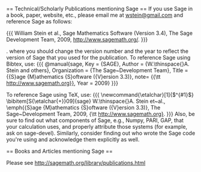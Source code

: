 == Technical/Scholarly Publications mentioning Sage ==
If you use Sage in a book, paper, website, etc., please email me at wstein@gmail.com and reference Sage as follows:

{{{
William Stein et al., Sage Mathematics Software (Version 3.4), 
   The Sage Development Team, 2009, http://www.sagemath.org/.
}}}

 . where you should change the version number and the year to reflect the version of Sage that you used for the publication. To reference Sage using Bibtex, use:
{{{
@manual{sage,
       Key = {SAGE},
       Author = {W.\thinspace{}A. Stein and others},
       Organization = {The Sage~Development Team},
       Title = {{S}age {M}athematics {S}oftware ({V}ersion 3.3)},
       note= {{\tt http://www.sagemath.org}},
       Year = 2009}
}}}

To reference Sage using TeX, use:
{{{
\newcommand{\etalchar}[1]{$^{#1}$}
\bibitem[S{\etalchar{+}}09]{sage}
W.\thinspace{}A. Stein et~al., \emph{{S}age {M}athematics {S}oftware ({V}ersion
  3.3)}, The Sage~Development Team, 2009, {\tt http://www.sagemath.org}.
}}}
Also, be sure to find out what components of Sage, e.g., Numpy, PARI, GAP, that your calculation uses, and properly attribute those systems (for example, ask on sage-devel). Similarly, consider finding out who wrote the Sage code you're using and acknowledge them explicitly as well.



== Books and Articles mentioning Sage ==

Please see http://sagemath.org/library/publications.html
